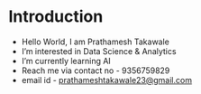 # Introduction 
-  Hello World, I am Prathamesh Takawale
-  I’m interested in Data Science & Analytics
-  I’m currently learning AI
-  Reach me via contact no - 9356759829
-  email id - prathameshtakawale23@gmail.com

